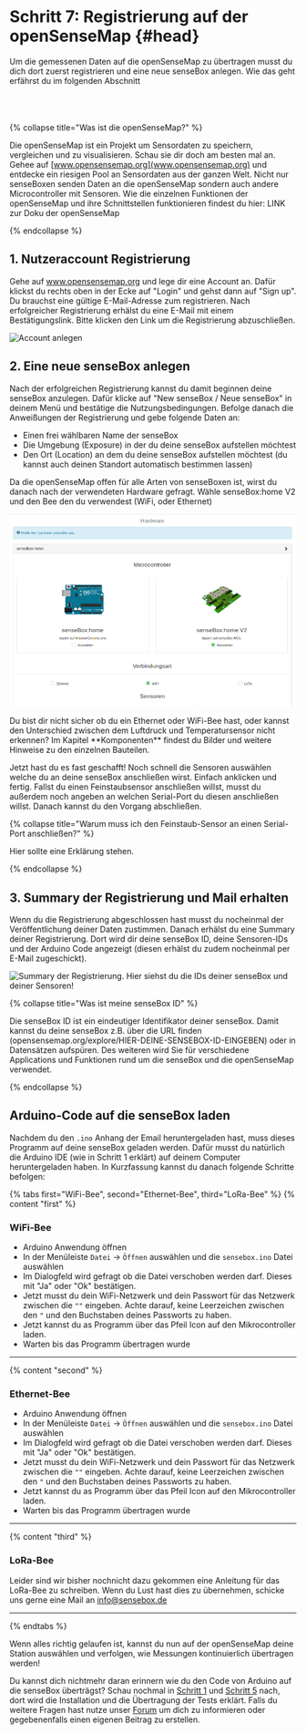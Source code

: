 # Schritt 7: Registrierung auf der openSenseMap {#head}
<div class="description">Um die gemessenen Daten auf die openSenseMap zu übertragen musst du dich dort zuerst registrieren und eine neue senseBox anlegen. Wie das geht erfährst du im folgenden Abschnitt</div>

<div class="line">
    <br>
    <br>
    <br>
</div>

{% collapse title="Was ist die openSenseMap?" %}

Die openSenseMap ist ein Projekt um Sensordaten zu speichern, vergleichen und zu visualisieren. Schau sie dir doch am besten mal an. Gehee auf [www.opensensemap.org](www.opensensemap.org) und entdecke ein riesigen Pool an Sensordaten aus der ganzen Welt. Nicht nur senseBoxen senden Daten an die openSenseMap sondern auch andere Microcontroller mit Sensoren. Wie die einzelnen Funktionen der openSenseMap und ihre Schnittstellen funktionieren findest du hier: LINK zur Doku der openSenseMap


{% endcollapse %}

## 1. Nutzeraccount Registrierung
Gehe auf www.opensensemap.org und lege dir eine Account an. Dafür klickst du rechts oben in der Ecke auf "Login" und gehst dann auf "Sign up". Du brauchst eine gültige E-Mail-Adresse zum registrieren. Nach erfolgreicher Registrierung erhälst du eine E-Mail mit einem Bestätigungslink. Bitte klicken den Link um die Registrierung abzuschließen. 

![Account anlegen](https://raw.githubusercontent.com/sensebox/books-v2/home/pictures/Sing_up.PNG?token=AUIA5ykjuDKMxyHo_4xCZtuYpJM3H3XFks5bD_B9wA%3D%3D)

## 2. Eine neue senseBox anlegen
Nach der erfolgreichen Registrierung kannst du damit beginnen deine senseBox anzulegen. Dafür klicke auf "New senseBox / Neue senseBox" in deinem Menü und bestätige die Nutzungsbedingungen. Befolge danach die Anweißungen der Registrierung und gebe folgende Daten an:

* Einen frei wählbaren Name der senseBox
* Die Umgebung (Exposure) in der du deine senseBox aufstellen möchtest
* Den Ort (Location) an dem du deine senseBox aufstellen möchtest (du kannst auch deinen Standort automatisch bestimmen lassen)

Da die openSenseMap offen für alle Arten von senseBoxen ist, wirst du danach nach der verwendeten Hardware gefragt. Wähle senseBox:home V2 und den Bee den du verwendest (WiFi, oder Ethernet)

![Auswahl von senseBox:home V2 MCU und WiFi Internetverbindung](https://raw.githubusercontent.com/sensebox/books-v2/home/pictures/Select_hardware.PNG?token=AUIA5-lN3qWbM2w4n4LIfImC2XHlINq9ks5bD_VkwA%3D%3D)

<div class="box_info">
    <i class="fa fa-info fa-fw" aria-hidden="true" style="color: #42acf3;"></i>
  Du bist dir nicht sicher ob du ein Ethernet oder WiFi-Bee hast, oder kannst den Unterschied zwischen dem Luftdruck und Temperatursensor nicht erkennen? Im Kapitel **Komponenten** findest du Bilder und weitere Hinweise zu den einzelnen Bauteilen.
</div>

Jetzt hast du es fast geschafft! Noch schnell die Sensoren auswählen welche du an deine senseBox anschließen wirst. Einfach anklicken und fertig. Fallst du einen Feinstaubsensor anschließen willst, musst du außerdem noch angeben an welchen Serial-Port du diesen anschließen willst. Danach kannst du den Vorgang abschließen.

{% collapse title="Warum muss ich den Feinstaub-Sensor an einen Serial-Port anschließen?" %}

Hier sollte eine Erklärung stehen. 

{% endcollapse %}

## 3. Summary der Registrierung und Mail erhalten
Wenn du die Registrierung abgeschlossen hast musst du nocheinmal der Veröffentlichung deiner Daten zustimmen. Danach erhälst du eine Summary deiner Registrierung. Dort wird dir deine senseBox ID, deine Sensoren-IDs und der Arduino Code angezeigt (diesen erhälst du zudem nocheinmal per E-Mail zugeschickt). 

![Summary der Registrierung. Hier siehst du die IDs deiner senseBox und deiner Sensoren!](https://raw.githubusercontent.com/sensebox/books-v2/home/pictures/summary.PNG?token=AUIA5-0amRn0Chp0NbIb3kbUknQ8hXwcks5bD_oUwA%3D%3D)

{% collapse title="Was ist meine senseBox ID" %}

Die senseBox ID ist ein eindeutiger Identifikator deiner senseBox. Damit kannst du deine senseBox z.B. über die URL finden (opensensemap.org/explore/HIER-DEINE-SENSEBOX-ID-EINGEBEN) oder in Datensätzen aufspüren. Des weiteren wird Sie für verschiedene Applications und Funktionen rund um die senseBox und die openSenseMap verwendet.

{% endcollapse %}

## Arduino-Code auf die senseBox laden
Nachdem du den ```.ino``` Anhang der Email heruntergeladen hast, muss dieses Programm auf deine senseBox geladen werden. Dafür musst du natürlich die Arduino IDE (wie in Schritt 1 erklärt) auf deinem Computer heruntergeladen haben. In Kurzfassung kannst du danach folgende Schritte befolgen:

{% tabs first="WiFi-Bee", second="Ethernet-Bee", third="LoRa-Bee" %}
{% content "first" %}

### WiFi-Bee

* Arduino Anwendung öffnen
* In der Menüleiste ``Datei`` → ``Öffnen`` auswählen und die ``sensebox.ino`` Datei auswählen
* Im Dialogfeld wird gefragt ob die Datei verschoben werden darf. Dieses mit "Ja" oder "Ok" bestätigen.
* Jetzt musst du dein WiFi-Netzwerk und dein Passwort für das Netzwerk zwischen die ``""`` eingeben. Achte darauf, keine Leerzeichen zwischen den ``"`` und den Buchstaben deines Passworts zu haben.  
* Jetzt kannst du as Programm über das Pfeil Icon auf den Mikrocontroller laden.
* Warten bis das Programm übertragen wurde
__________

{% content "second" %}

### Ethernet-Bee

* Arduino Anwendung öffnen
* In der Menüleiste ``Datei`` → ``Öffnen`` auswählen und die ``sensebox.ino`` Datei auswählen
* Im Dialogfeld wird gefragt ob die Datei verschoben werden darf. Dieses mit "Ja" oder "Ok" bestätigen.
* Jetzt musst du dein WiFi-Netzwerk und dein Passwort für das Netzwerk zwischen die ``""`` eingeben. Achte darauf, keine Leerzeichen zwischen den ``"`` und den Buchstaben deines Passworts zu haben.  
* Jetzt kannst du as Programm über das Pfeil Icon auf den Mikrocontroller laden.
* Warten bis das Programm übertragen wurde
___________________


{% content "third" %}

### LoRa-Bee

Leider sind wir bisher nochnicht dazu gekommen eine Anleitung für das LoRa-Bee zu schreiben. Wenn du Lust hast dies zu übernehmen, schicke uns gerne eine Mail an info@sensebox.de
___________

{% endtabs %}

Wenn alles richtig gelaufen ist, kannst du nun auf der openSenseMap deine Station auswählen und verfolgen, wie Messungen kontinuierlich übertragen werden!

<div class="box_info">
    <i class="fa fa-info fa-fw" aria-hidden="true" style="color: #42acf3;"></i>
  Du kannst dich nichtmehr daran erinnern wie du den Code von Arduino auf die senseBox überträgst? Schau nochmal in <a href="../erste-schritte/schritt-1-software-installation.html">Schritt 1</a> und <a href="../erste-schritte/schritt-5-sensoren-testen.html">Schritt 5</a> nach, dort wird die Installation und die Übertragung der Tests erklärt. Falls du weitere Fragen hast nutze unser <a href="https://forum.sensebox.de/">Forum</a> um dich zu informieren oder gegebenenfalls einen eigenen Beitrag zu erstellen. </div>

